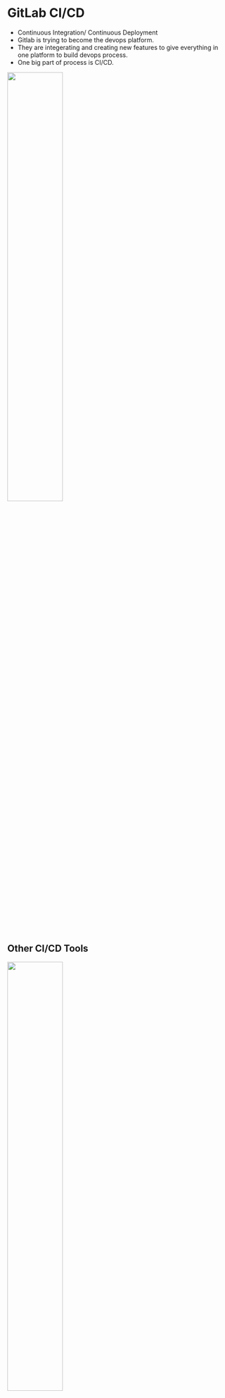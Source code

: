 # GitLab CI/CD
* Continuous Integration/ Continuous Deployment
* Gitlab is trying to become the devops platform. 
* They are integerating and creating new features to give everything in one platform to build devops process.
* One big part of process is CI/CD.

<img src="https://github.com/user-attachments/assets/c446bb77-3672-45a0-83ff-e4a5705fcc81" style="width: 50%;" />

## Other CI/CD Tools

<img src="https://github.com/user-attachments/assets/65696fbc-e63a-4b94-8c38-3a043c6acc69" style="width: 50%;" />


## GitLab CI/CD Architecture
* Gitlab instance or Gitlab server: It host application codes and pipeline
* Gitlab runners: They are executing the pipelines. They are connected to Gitlab servers.
 * It could run pipeline on OS or docker 

## Demo Python Application
1. Test the code in local
``` make test ```

2. Create CI/CD pipeline code in YAML format and store it in ```.gitlab-ci.yml``` file name
   * By creating the file and on "commit the code" button, gitlab start to run the current CI/CD pipeline

<img src="https://github.com/user-attachments/assets/4fddb94d-b5a0-4063-acad-cd596143099b" style="width: 50%;" />

```
variables: 
  IMAGE_NAME: nanajanashia/demo-app
  IMAGE_TAG: python-app-1.0

stages: > running jobs in order
  - test
  - build
  - deploy

run_tests: > name of job
  stage: test
  image: python:3.9-slim-buster > gitlab runner
  before_script: > run the command before running scripts
    - apt-get update && apt-get install make > The python code needs python, pip (to install libraries) and make (to run). The python image misses make. Hence we should install it.
  script: > list of commands should be run 
    - make test


build_image:
  stage: build
  image: docker:20.10.16
  services: > It is a container which start at the same time as job container. Job container uses the container in build time like mysql, daemon, etc.
    - docker:20.10.16-dind
  variables:
    DOCKER_TLS_CERTDIR: "/certs" > docker creates certificate in this location. The certificate will share between service and job container
  before_script:
    - docker login -u $REGISTRY_USER -p $REGISTRY_PASS > login to dockerhub(private repository) > define variable in gitlab>settings> CI/CD>variables : these variables are availabe in pipeline code > Also the dockerhub is default. If another docker registery exist we can specify it by its address at the end of command: [register_url]
  script:
    - docker build -t $IMAGE_NAME:$IMAGE_TAG . > build docker image by using DOCKERFILE which exist in root of gitlab > IMAGE_NAME=repository location+image name>e.g. hub.docker.com/nanajanashia/demo-app > dockerhub is default
    - docker push $IMAGE_NAME:$IMAGE_TAG > the default repository is dockerhub


deploy: > Deployment server: To connect to server, here uses ssh command. It needs ssh key. It needs to set ssh private and public key. Assume the server is pure OS, it needs docker to be installed. 
  stage: deploy
  before_script:
    - chmod 400 $SSH_KEY > Because the ssh_key stored in file type, it needs to set permission for the file.
  script:
    - ssh -o StrictHostKeyChecking=no -i $SSH_KEY root@161.35.223.117 " > define ssh_key in gitlab>setting>CI/CD>variable > we should disable interactive step by stictho... option > by connecting to server run commands:
        docker login -u $REGISTRY_USER -p $REGISTRY_PASS && > login to pull the image
        docker ps -aq | xargs docker stop | xargs docker rm && > by running each time, it needs to remove previous version and run new one
        docker run -d -p 5000:5000 $IMAGE_NAME:$IMAGE_TAG" >  pull and run the app in specific port

```

### Check Pipeline 
In gitlab>CI/CD:
* Pipeline: show the list view of all pipeline execution and their state (passed)
* Jobs: show list of jobs. Also, the logs of jobs can be checked here.

![image](https://github.com/user-attachments/assets/9d56574f-9231-4af5-8f06-5dd964a2c230)


### Define Scretry in Setting
gitlab>settings> CI/CD > Variable to store passwords which should not be included in repository. 
![image](https://github.com/user-attachments/assets/d8d3aba9-1660-4dc9-a6c8-35d3df66dd87)


### Add SSH key of server to setting
gitlab>settings> CI/CD > Variable to create a file to store SSH key. It is stored in file because we are going to reference it as a file.
  * At the end of file, you should add a new line.
    
![image](https://github.com/user-attachments/assets/d3781434-78c6-4736-8626-9f4a3fae172e)



4. In pipeline three command have to be available: make 
